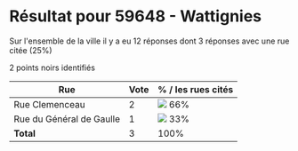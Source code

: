 # Résultat pour 59648 - Wattignies

Sur l'ensemble de la ville il y a eu 12 réponses dont 3 réponses avec une rue citée (25%)

2 points noirs identifiés

| Rue | Vote | % / les rues cités|
|-----|------|-------------------|
| Rue Clemenceau | 2 | <img src="../../img/bar_66.gif" />&nbsp;66%|
| Rue du Général de Gaulle | 1 | <img src="../../img/bar_33.gif" />&nbsp;33%|
| **Total** | 3 | 100%|
